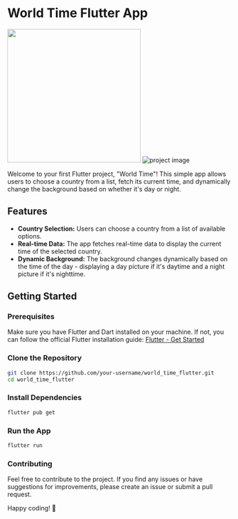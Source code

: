 # World Time Flutter App

<img src="https://djhjvd1v9hhoj.cloudfront.net/Flutter%20Hologram.gif" width="300"> ![project image](assests/project_img.png)

Welcome to your first Flutter project, "World Time"! This simple app allows users to choose a country from a list, fetch its current time, and dynamically change the background based on whether it's day or night.

## Features

- **Country Selection:** Users can choose a country from a list of available options.
- **Real-time Data:** The app fetches real-time data to display the current time of the selected country.
- **Dynamic Background:** The background changes dynamically based on the time of the day - displaying a day picture if it's daytime and a night picture if it's nighttime.

## Getting Started

### Prerequisites

Make sure you have Flutter and Dart installed on your machine. If not, you can follow the official Flutter installation guide: [Flutter - Get Started](https://flutter.dev/docs/get-started/install)

### Clone the Repository

```bash
git clone https://github.com/your-username/world_time_flutter.git
cd world_time_flutter
```
### Install Dependencies

```bash
flutter pub get
```
### Run the App

```bash
flutter run
```
### Contributing

Feel free to contribute to the project. If you find any issues or have suggestions for improvements, please create an issue or submit a pull request.

Happy coding! 🚀

